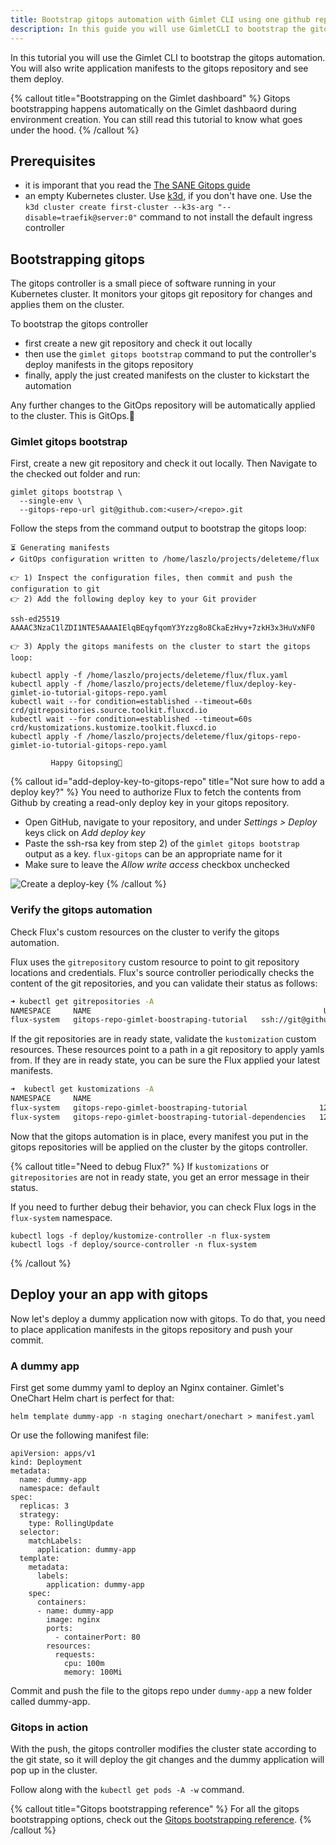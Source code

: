 ```yaml
---
title: Bootstrap gitops automation with Gimlet CLI using one github repository 
description: In this guide you will use GimletCLI to bootstrap the gitops workflow, then write application manifests to the gitops repository and see it deploy.
---
```


In this tutorial you will use the Gimlet CLI to bootstrap the gitops automation. You will also write application manifests to the gitops repository and see them deploy.

{% callout title="Bootstrapping on the Gimlet dashboard" %}
Gitops bootstrapping happens automatically on the Gimlet dashbaord during environment creation. You can still read this tutorial to know what goes under the hood.
{% /callout %}

## Prerequisites

- it is imporant that you read the [The SANE Gitops guide](/concepts/the-sane-gitops-guide)
- an empty Kubernetes cluster. Use [k3d](https://github.com/rancher/k3d#get), if you don't have one. Use the `k3d cluster create first-cluster --k3s-arg "--disable=traefik@server:0"` command to not install the default ingress controller

## Bootstrapping gitops

The gitops controller is a small piece of software running in your Kubernetes cluster. It monitors your gitops git repository for changes and applies them on the cluster.

To bootstrap the gitops controller

- first create a new git repository and check it out locally
- then use the `gimlet gitops bootstrap` command to put the controller's deploy manifests in the gitops repository 
- finally, apply the just created manifests on the cluster to kickstart the automation

Any further changes to the GitOps repository will be automatically applied to the cluster. This is GitOps.🙌

### Gimlet gitops bootstrap

First, create a new git repository and check it out locally. Then Navigate to the checked out folder and run:

```
gimlet gitops bootstrap \
  --single-env \
  --gitops-repo-url git@github.com:<user>/<repo>.git
```

Follow the steps from the command output to bootstrap the gitops loop:

```
⏳ Generating manifests
✔️ GitOps configuration written to /home/laszlo/projects/deleteme/flux

👉 1) Inspect the configuration files, then commit and push the configuration to git
👉 2) Add the following deploy key to your Git provider

ssh-ed25519 AAAAC3NzaC1lZDI1NTE5AAAAIElqBEqyfqomY3Yzzg8o8CkaEzHvy+7zkH3x3HuVxNF0

👉 3) Apply the gitops manifests on the cluster to start the gitops loop:

kubectl apply -f /home/laszlo/projects/deleteme/flux/flux.yaml
kubectl apply -f /home/laszlo/projects/deleteme/flux/deploy-key-gimlet-io-tutorial-gitops-repo.yaml
kubectl wait --for condition=established --timeout=60s crd/gitrepositories.source.toolkit.fluxcd.io
kubectl wait --for condition=established --timeout=60s crd/kustomizations.kustomize.toolkit.fluxcd.io
kubectl apply -f /home/laszlo/projects/deleteme/flux/gitops-repo-gimlet-io-tutorial-gitops-repo.yaml

         Happy Gitopsing🎊
```

{% callout id="add-deploy-key-to-gitops-repo" title="Not sure how to add a deploy key?" %}
You need to authorize Flux to fetch the contents from Github by creating a read-only deploy key in your gitops repository.

- Open GitHub, navigate to your repository, and under *Settings > Deploy* keys click on *Add deploy key*
- Paste the ssh-rsa key from step 2) of the `gimlet gitops bootstrap` output as a key. `flux-gitops` can be an appropriate name for it
- Make sure to leave the *Allow write access* checkbox unchecked

![Create a deploy-key](/deploy-key.png)
{% /callout %}

### Verify the gitops automation

Check Flux's custom resources on the cluster to verify the gitops automation.

Flux uses the `gitrepository` custom resource to point to git repository locations and credentials. Flux's source controller periodically checks the content of the git repositories, and you can validate their status as follows:

```bash
➜ kubectl get gitrepositories -A
NAMESPACE     NAME                                                    URL                                                              AGE    READY   STATUS
flux-system   gitops-repo-gimlet-boostraping-tutorial   ssh://git@github.com/gimlet/gimlet-boostraping-tutorial   125m   True    stored artifact for revision 'main/f4a2a676bbcc04f38120b24463ca1c66cc099ab4'

```

If the git repositories are in ready state, validate the `kustomization` custom resources. These resources point to a path in a git repository to apply yamls from. If they are in ready state, you can be sure the Flux applied your latest manifests.

```bash
➜  kubectl get kustomizations -A 
NAMESPACE     NAME                                                                 AGE    READY   STATUS
flux-system   gitops-repo-gimlet-boostraping-tutorial                127m   True    Applied revision: main/f4a2a676bbcc04f38120b24463ca1c66cc099ab4
flux-system   gitops-repo-gimlet-boostraping-tutorial-dependencies   127m   True    Applied revision: main/f4a2a676bbcc04f38120b24463ca1c66cc099ab4
```

Now that the gitops automation is in place, every manifest you put in the gitops repositories will be applied on the cluster by the gitops controller.

{% callout title="Need to debug Flux?" %}
If `kustomizations` or `gitrepositories` are not in ready state, you get an error message in their status.

If you need to further debug their behavior, you can check Flux logs in the `flux-system` namespace.

```
kubectl logs -f deploy/kustomize-controller -n flux-system
kubectl logs -f deploy/source-controller -n flux-system
```
{% /callout %}

## Deploy your an app with gitops

Now let's deploy a dummy application now with gitops. To do that, you need to place application manifests in the gitops repository and push your commit.

### A dummy app

First get some dummy yaml to deploy an Nginx container. Gimlet's OneChart Helm chart is perfect for that:

```
helm template dummy-app -n staging onechart/onechart > manifest.yaml
```
Or use the following manifest file:
```
apiVersion: apps/v1
kind: Deployment
metadata:
  name: dummy-app
  namespace: default
spec:
  replicas: 3
  strategy:
    type: RollingUpdate
  selector:
    matchLabels:
      application: dummy-app
  template:
    metadata:
      labels:
        application: dummy-app
    spec:
      containers:
      - name: dummy-app
        image: nginx
        ports:
          - containerPort: 80
        resources:
          requests:
            cpu: 100m
            memory: 100Mi
```

Commit and push the file to the gitops repo under `dummy-app` a new folder called dummy-app.

### Gitops in action

With the push, the gitops controller modifies the cluster state according to the git state, so it will deploy the git changes and the dummy application will pop up in the cluster.

Follow along with the `kubectl get pods -A -w` command.

{% callout title="Gitops bootstrapping reference" %}
For all the gitops bootstrapping options, check out the [Gitops bootstrapping reference](/docs/gitops-bootstrapping-reference).
{% /callout %}
